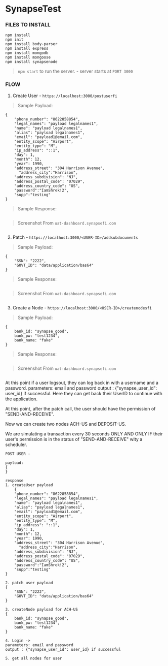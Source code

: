 # SynapseTest

### FILES TO INSTALL
```
npm install 
npm init
npm install body-parser
npm install express
npm install mongodb
npm install mongoose
npm install synapsenode
```

>`npm start` to run the server. - server starts at `PORT 3000`

### FLOW 
 1. Create User - `https://localhost:3000/postuserfi`

> Sample Payload:

```
{
    "phone_number": "8622858854",
    "legal_names": "payload legalnames1",
    "name": "payload legalnames1",
    "alias": "payload legalnames1", 
    "email": "payload1@email.com",    
    "entity_scope": "Airport",
    "entity_type": "M",
    "ip_address": "::1",
    "day": 1,
    "month": 12,
    "year": 1990,
    "address_street": "304 Harrison Avenue",
	  "address_city":"Harrison",
    "address_subdivision": "NJ",
    "address_postal_code": "07029",
    "address_country_code": "US",
    "password":"IamShrek!2",
    "supp":"testing"
}
```
> Sample Response:
```

```
> Screenshot From `uat-dashboard.synapsefi.com`
```

```

2. Patch - `https://localhost:3000/<USER-ID>/addsubdocuments`

> Sample Payload:

```
{
    "SSN": "2222",
    "GOVT_ID": "data/application/bas64"
}
```
> Sample Response:
```

```
> Screenshot From `uat-dashboard.synapsefi.com`
```

```
3. Create a Node - `https://localhost:3000/<USER-ID>/createnodesfi`

> Sample Payload:

```
{
    bank_id: "synapse_good",
    bank_pw: "test1234",
    bank_name: "fake"
}
```
> Sample Response:
```

```
> Screenshot From `uat-dashboard.synapsefi.com`
```

```

At this point if a user logsout, they can log back in with a username and a password. 
parameters: email and password
output : {"synapse_user_id": user_id} if successful. Here they can get back their UserID to continue with the application. 

At this point, after the patch call, the user should have the permission of "SEND-AND-RECEIVE".

Now we can create two nodes ACH-US and DEPOSIT-US.

We are simulating a transaction every 30 seconds ONLY AND ONLY IF their user's permission is in the status of "SEND-AND-RECEIVE"
wity a scheduler. 

```
POST USER - 
```
```
payload: 
{
}
```
```
response
1. createUser payload
    {
    "phone_number": "8622858854",
    "legal_names": "payload legalnames1",
    "name": "payload legalnames1",
    "alias": "payload legalnames1", 
    "email": "payload1@email.com",    
    "entity_scope": "Airport",
    "entity_type": "M",
    "ip_address": "::1",
    "day": 1,
    "month": 12,
    "year": 1990,
    "address_street": "304 Harrison Avenue",
	  "address_city":"Harrison",
    "address_subdivision": "NJ",
    "address_postal_code": "07029",
    "address_country_code": "US",
    "password":"IamShrek!2",
    "supp":"testing"
}

2. patch user payload
{
    "SSN": "2222",
    "GOVT_ID": "data/application/bas64"
}

3. createNode payload for ACH-US
{
    bank_id: "synapse_good",
    bank_pw: "test1234",
    bank_name: "fake"
}

4. Login ->  
parameters: email and password
output : {"synapse_user_id": user_id} if successful

5. get all nodes for user 

